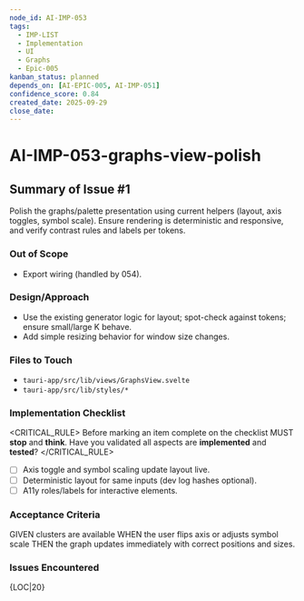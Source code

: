 ```yaml
---
node_id: AI-IMP-053
tags:
  - IMP-LIST
  - Implementation
  - UI
  - Graphs
  - Epic-005
kanban_status: planned
depends_on: [AI-EPIC-005, AI-IMP-051]
confidence_score: 0.84
created_date: 2025-09-29
close_date:
---
```


# AI-IMP-053-graphs-view-polish

## Summary of Issue #1
Polish the graphs/palette presentation using current helpers (layout, axis toggles, symbol scale). Ensure rendering is deterministic and responsive, and verify contrast rules and labels per tokens.

### Out of Scope 
- Export wiring (handled by 054).

### Design/Approach  
- Use the existing generator logic for layout; spot-check against tokens; ensure small/large K behave.
- Add simple resizing behavior for window size changes.

### Files to Touch
- `tauri-app/src/lib/views/GraphsView.svelte`
- `tauri-app/src/lib/styles/*`

### Implementation Checklist

<CRITICAL_RULE>
Before marking an item complete on the checklist MUST **stop** and **think**. Have you validated all aspects are **implemented** and **tested**?
</CRITICAL_RULE>

- [ ] Axis toggle and symbol scaling update layout live.
- [ ] Deterministic layout for same inputs (dev log hashes optional).
- [ ] A11y roles/labels for interactive elements.

### Acceptance Criteria
GIVEN clusters are available
WHEN the user flips axis or adjusts symbol scale
THEN the graph updates immediately with correct positions and sizes.

### Issues Encountered 
{LOC|20}

